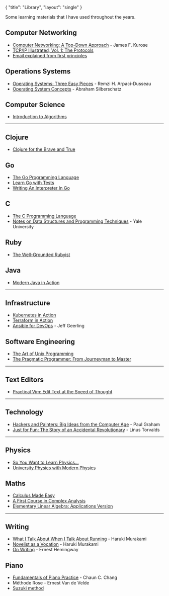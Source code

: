 {
   "title": "Library",
   "layout": "single"
}

Some learning materials that I have used throughout the years.

## Computer Networking

+ [Computer Networking: A Top-Down
  Approach](https://www.goodreads.com/book/show/83847.Computer_Networking) - James F. Kurose
+ [TCP/IP Illustrated, Vol. 1: The Protocols](https://www.goodreads.com/book/show/505560.TCP_IP_Illustrated_Vol_1)
+ [Email explained from first principles](https://explained-from-first-principles.com/email/)
  
## Operations Systems

+ [Operating Systems: Three Easy
  Pieces](https://www.goodreads.com/book/show/17374825-operating-systems) - Remzi H. Arpaci-Dusseau
+ [Operating System
  Concepts](https://www.goodreads.com/book/show/83833.Operating_System_Concepts) - Abraham Silberschatz
  
## Computer Science

+ [Introduction to Algorithms](https://www.goodreads.com/book/show/108986.Introduction_to_Algorithms)
   
---

## Clojure

+ [Clojure for the Brave and True](https://www.braveclojure.com/)

## Go

+ [The Go Programming Language](https://www.goodreads.com/book/show/25080953-the-go-programming-language)
+ [Learn Go with Tests](https://quii.gitbook.io/learn-go-with-tests/)
+ [Writing An Interpreter In Go](https://interpreterbook.com/)

## C

+ [The C Programming Language](https://www.goodreads.com/book/show/515601.The_C_Programming_Language)
+ [Notes on Data Structures and Programming
  Techniques](https://cs.yale.edu/homes/aspnes/classes/223/notes.html) - Yale University

## Ruby

+ [The Well-Grounded Rubyist](https://www.goodreads.com/book/show/58355109-the-well-grounded-rubyist)

## Java

+ [Modern Java in Action](https://www.goodreads.com/book/show/46213396-modern-java-in-action)

---

## Infrastructure

+ [Kubernetes in Action](https://www.goodreads.com/book/show/34013922-kubernetes-in-action)
+ [Terraform in Action](https://www.goodreads.com/book/show/50542114-terraform-in-action)
+ [Ansible for
  DevOps](https://www.goodreads.com/book/show/27111284-ansible-for-devops) -
  Jeff Geerling


## Software Engineering

+ [The Art of Unix Programming](http://www.catb.org/~esr/writings/taoup/)
+ [The Pragmatic Programmer: From Journeyman to Master](https://www.goodreads.com/book/show/4099.The_Pragmatic_Programmer)

---

## Text Editors

+ [Practical Vim: Edit Text at the Speed of Thought](https://www.goodreads.com/book/show/13607232-practical-vim)


---

## Technology

+ [Hackers and Painters: Big Ideas from the Computer
  Age](https://www.goodreads.com/book/show/41793.Hackers_and_Painters) - Paul Graham
+ [Just for Fun: The Story of an Accidental
  Revolutionary](https://www.goodreads.com/book/show/160171.Just_for_Fun) -
  Linus Torvalds

---

## Physics

+ [So You Want to Learn Physics...](https://www.susanrigetti.com/physics)
+ [University Physics with Modern Physics ](https://www.goodreads.com/book/show/125139.University_Physics_with_Modern_Physics)

## Maths

+ [Calculus Made Easy](https://calculusmadeeasy.org/)
+ [A First Course in Complex Analysis](https://www.goodreads.com/book/show/202442.A_First_Course_in_Complex_Analysis)
+ [Elementary Linear Algebra: Applications Version](https://www.goodreads.com/book/show/24123355-elementary-linear-algebra)

---

## Writing

+ [What I Talk About When I Talk About
  Running](https://www.goodreads.com/book/show/2195464.What_I_Talk_About_When_I_Talk_About_Running) -
  Haruki Murakami
+ [Novelist as a
  Vocation](https://www.goodreads.com/book/show/60623107-novelist-as-a-vocation) -
  Haruki Murakami
+ [On Writing](https://www.goodreads.com/book/show/42683.On_Writing) - Ernest Hemingway


## Piano

+ [Fundamentals of Piano
  Practice](https://fundamentals-of-piano-practice.readthedocs.io/) - Chaun C. Chang
+ Méthode Rose - Ernest Van de Velde
+ [Suzuki method](https://en.wikipedia.org/wiki/Suzuki_method)
